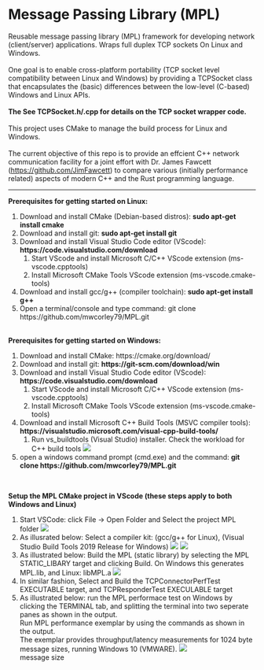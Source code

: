 # Message Passing Library (MPL) 
Reusable message passing library (MPL) framework for developing network (client/server) applications.  Wraps full duplex TCP sockets On Linux and Windows. <br> <br>
One goal is to enable cross-platform portability (TCP socket level compatibility between Linux and Windows) by providing a TCPSocket class that encapsulates the (basic) differences between the low-level (C-based) Windows and Linux APIs. <br> <br>
<b> The See TCPSocket.h/.cpp for details on the TCP socket wrapper code. </b> <br><br>
This project uses CMake to manage the build process for Linux and Windows.  <br> <br>
The current objective of this repo is to provide an effcient C++ network communication facility for a joint effort with Dr. James Fawcett (https://github.com/JimFawcett) to compare various (initially performance related) aspects of modern C++ and the Rust programming language. <hr>
<b>Prerequisites for getting started on Linux:</b>
<ol>
  <li> Download and install CMake (Debian-based distros): <b> sudo apt-get install cmake </b> </li>
  <li> Download and install git:   <b> sudo apt-get install git </b> </li>
  <li> Download and install Visual Studio Code editor (VScode): <b> https://code.visualstudio.com/download </b>
     <ol>
       <li> Start VScode and install Microsoft C/C++ VScode extension (ms-vscode.cpptools) </li>
       <li> Install Microsoft CMake Tools VScode extension (ms-vscode.cmake-tools) </li>
     </ol>
  </li>
  <li> Download and install gcc/g++ (compiler toolchain): <b> sudo apt-get install g++ </b> </li>
  <li> Open a terminal/console and type command: </b> git clone https://github.com/mwcorley79/MPL.git </b> </li>
</ol>
<br>
<b>Prerequisites for getting started on Windows:</b>
<ol>
  <li> Download and install CMake: https://cmake.org/download/</b> </li>
  <li> Download and install git:   <b> https://git-scm.com/download/win </b> </li>
  <li> Download and install Visual Studio Code editor (VScode): <b> https://code.visualstudio.com/download </b>
     <ol>
       <li> Start VScode and install Microsoft C/C++ VScode extension (ms-vscode.cpptools) </li>
       <li> Install Microsoft CMake Tools VScode extension (ms-vscode.cmake-tools) </li>
     </ol> 
  </li>
  <li> Download and install Microsoft C++ Build Tools  (MSVC compiler tools): <b> https://visualstudio.microsoft.com/visual-cpp-build-tools/ </b> 
     <ol>
       <li> Run vs_buildtools (Visual Studio) installer. Check the workload for C++ build tools 
           <img src="./png/build-tools.PNG"/>  
       </li>
     </ol>
  </li>  
  <li> open a windows command prompt (cmd.exe) and the command: <b> git clone https://github.com/mwcorley79/MPL.git </b> </li>
</ol>

<br>

<b>Setup the MPL CMake project in VScode (these steps apply to both Windows and Linux) </b>
<ol> 
  <li> Start VSCode: click File -> Open Folder and Select the project MPL folder
    <img src="./png/open_project.PNG"/>  
  </li>
  <li> As illusrated below: Select a compiler kit: (gcc/g++ for Linux), (Visual Studio Build Tools 2019 Release for Windows)  
    <img src="./png/no-kit2.PNG"/>  
    <img src="./png/vscode-windows-kit.PNG"/>  
  </li>
   <li> As illustrated below: Build the MPL (static library) by selecting the MPL STATIC_LIBARY target and clicking Build.
        On Windows this generates MPL.lib, and Linux: libMPL.a
    <img src="./png/build-MPL-target.png"/>  
  </li> 
  <li> In similar fashion, Select and Build the TCPConnectorPerfTest EXECUTABLE target, and TCPResponderTest EXECULABLE target </li>
  <li>  As illustrated below: run the MPL performace test on Windows by clicking the TERMINAL tab, and splitting the terminal into two   
        seperate panes as shown in the output. <br> Run MPL performance exemplar by using the commands as shown in the output. <br>
        The exemplar provides throughput/latency measurements for 1024 byte message sizes, running Windows 10 (VMWARE). 
   <img src="./png/perf_test_windows.PNG"/> 
  </li>
message size
</ol>

  
